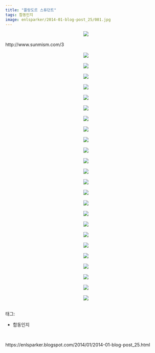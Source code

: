 ```yaml
---
title: "플랑도르 스튜던트"
tags: 합동인지
image: enlsparker/2014-01-blog-post_25/001.jpg
---
```

<div class="article">
<div class="post-body entry-content" id="post-body-2393536631417225213" itemprop="description articleBody">
<div class="separator" style="clear: both; text-align: center;">
<a href="//3.bp.blogspot.com/-hqV8yvMSTgE/UuOKIq6IdcI/AAAAAAAAF2w/PMzGUqwUeCU/s1600/001-026.jpg" imageanchor="1" style="margin-left: 1em; margin-right: 1em;"><img border="0" src="{{ site.nasurl }}/enlsparker/2014-01-blog-post_25/001-026.jpg"/></a></div>
<br/>
<a name="more"></a>http://www.sunmism.com/3<br/>
<br/>
<div class="separator" style="clear: both; text-align: center;">
<a href="//2.bp.blogspot.com/-OAKOgbPjyF0/UuOKJD-rWPI/AAAAAAAAF20/i0oSWIFKjkY/s1600/002.jpg" imageanchor="1" style="margin-left: 1em; margin-right: 1em;"><img border="0" src="{{ site.nasurl }}/enlsparker/2014-01-blog-post_25/002.jpg"/></a></div>
<br/>
<div class="separator" style="clear: both; text-align: center;">
<a href="//3.bp.blogspot.com/-SLFxZCe9UY4/UuOKJHS2TPI/AAAAAAAAF24/hV6pd-kGykQ/s1600/003.jpg" imageanchor="1" style="margin-left: 1em; margin-right: 1em;"><img border="0" src="{{ site.nasurl }}/enlsparker/2014-01-blog-post_25/003.jpg"/></a></div>
<br/>
<div class="separator" style="clear: both; text-align: center;">
<a href="//4.bp.blogspot.com/-ZppPRV1QF6U/UuOKLI5hp1I/AAAAAAAAF3I/ibQM_U40xFw/s1600/004.jpg" imageanchor="1" style="margin-left: 1em; margin-right: 1em;"><img border="0" src="{{ site.nasurl }}/enlsparker/2014-01-blog-post_25/004.jpg"/></a></div>
<br/>
<div class="separator" style="clear: both; text-align: center;">
<a href="//3.bp.blogspot.com/-bjyveB7UTB8/UuOKLju-gsI/AAAAAAAAF3M/p-zU60UmdHc/s1600/005.jpg" imageanchor="1" style="margin-left: 1em; margin-right: 1em;"><img border="0" src="{{ site.nasurl }}/enlsparker/2014-01-blog-post_25/005.jpg"/></a></div>
<br/>
<div class="separator" style="clear: both; text-align: center;">
<a href="//3.bp.blogspot.com/-_R7ileVk-5E/UuOKL_XdhSI/AAAAAAAAF3U/5EdPLuslRl8/s1600/006.jpg" imageanchor="1" style="margin-left: 1em; margin-right: 1em;"><img border="0" src="{{ site.nasurl }}/enlsparker/2014-01-blog-post_25/006.jpg"/></a></div>
<br/>
<div class="separator" style="clear: both; text-align: center;">
<a href="//1.bp.blogspot.com/-A4n_7i_cWoE/UuOKNJ-M5uI/AAAAAAAAF3g/wRynPZ_t9KQ/s1600/007.jpg" imageanchor="1" style="margin-left: 1em; margin-right: 1em;"><img border="0" src="{{ site.nasurl }}/enlsparker/2014-01-blog-post_25/007.jpg"/></a></div>
<br/>
<div class="separator" style="clear: both; text-align: center;">
<a href="//1.bp.blogspot.com/-mDdWW0E4Jyc/UuOKOP2Qz6I/AAAAAAAAF3o/c5ID1ZlE9Mc/s1600/008.jpg" imageanchor="1" style="margin-left: 1em; margin-right: 1em;"><img border="0" src="{{ site.nasurl }}/enlsparker/2014-01-blog-post_25/008.jpg"/></a></div>
<br/>
<div class="separator" style="clear: both; text-align: center;">
<a href="//3.bp.blogspot.com/-hLxtai2tAC0/UuOKO67qnEI/AAAAAAAAF3w/FBbQBoUrEP4/s1600/009.jpg" imageanchor="1" style="margin-left: 1em; margin-right: 1em;"><img border="0" src="{{ site.nasurl }}/enlsparker/2014-01-blog-post_25/009.jpg"/></a></div>
<br/>
<div class="separator" style="clear: both; text-align: center;">
<a href="//4.bp.blogspot.com/-fesm2r_lHPE/UuOKPUrA-QI/AAAAAAAAF30/jVT5eZ_9Bjk/s1600/010.jpg" imageanchor="1" style="margin-left: 1em; margin-right: 1em;"><img border="0" src="{{ site.nasurl }}/enlsparker/2014-01-blog-post_25/010.jpg"/></a></div>
<br/>
<div class="separator" style="clear: both; text-align: center;">
<a href="//1.bp.blogspot.com/-vtLCe4-Bv_8/UuOKQN383NI/AAAAAAAAF4A/MUKj7f2zK2I/s1600/011.jpg" imageanchor="1" style="margin-left: 1em; margin-right: 1em;"><img border="0" src="{{ site.nasurl }}/enlsparker/2014-01-blog-post_25/011.jpg"/></a></div>
<br/>
<div class="separator" style="clear: both; text-align: center;">
<a href="//1.bp.blogspot.com/-pgkCxiD9TLc/UuOKSBP3ZmI/AAAAAAAAF4I/7kAlG3JKNCw/s1600/012.jpg" imageanchor="1" style="margin-left: 1em; margin-right: 1em;"><img border="0" src="{{ site.nasurl }}/enlsparker/2014-01-blog-post_25/012.jpg"/></a></div>
<br/>
<div class="separator" style="clear: both; text-align: center;">
<a href="//4.bp.blogspot.com/-og8YLXtExVU/UuOKTNns5RI/AAAAAAAAF4Q/NOMqvpfThUg/s1600/013.jpg" imageanchor="1" style="margin-left: 1em; margin-right: 1em;"><img border="0" src="{{ site.nasurl }}/enlsparker/2014-01-blog-post_25/013.jpg"/></a></div>
<br/>
<div class="separator" style="clear: both; text-align: center;">
<a href="//2.bp.blogspot.com/-R2PCSB2zKfo/UuOKTmQhz3I/AAAAAAAAF4U/Wzpv3I9uuPc/s1600/014.jpg" imageanchor="1" style="margin-left: 1em; margin-right: 1em;"><img border="0" src="{{ site.nasurl }}/enlsparker/2014-01-blog-post_25/014.jpg"/></a></div>
<br/>
<div class="separator" style="clear: both; text-align: center;">
<a href="//2.bp.blogspot.com/-gKQ9ZUUn-Ww/UuOKUY930eI/AAAAAAAAF4c/13jsaT6ZmQ8/s1600/015.jpg" imageanchor="1" style="margin-left: 1em; margin-right: 1em;"><img border="0" src="{{ site.nasurl }}/enlsparker/2014-01-blog-post_25/015.jpg"/></a></div>
<br/>
<div class="separator" style="clear: both; text-align: center;">
<a href="//2.bp.blogspot.com/-4ny8-eOo0Vs/UuOKV22s12I/AAAAAAAAF4o/FUjqWDi3jdw/s1600/016.jpg" imageanchor="1" style="margin-left: 1em; margin-right: 1em;"><img border="0" src="{{ site.nasurl }}/enlsparker/2014-01-blog-post_25/016.jpg"/></a></div>
<br/>
<div class="separator" style="clear: both; text-align: center;">
<a href="//1.bp.blogspot.com/-JETvRlGQYgw/UuOKWtESOWI/AAAAAAAAF4w/FPidZ4CQ7Uo/s1600/017.jpg" imageanchor="1" style="margin-left: 1em; margin-right: 1em;"><img border="0" src="{{ site.nasurl }}/enlsparker/2014-01-blog-post_25/017.jpg"/></a></div>
<br/>
<div class="separator" style="clear: both; text-align: center;">
<a href="//3.bp.blogspot.com/-jyKKKujHeDM/UuOKXU9UTVI/AAAAAAAAF40/cY4VuG6o_Z4/s1600/018.jpg" imageanchor="1" style="margin-left: 1em; margin-right: 1em;"><img border="0" src="{{ site.nasurl }}/enlsparker/2014-01-blog-post_25/018.jpg"/></a></div>
<br/>
<div class="separator" style="clear: both; text-align: center;">
<a href="//2.bp.blogspot.com/-mXsO7KqcqX0/UuOKX35E2kI/AAAAAAAAF48/ykIkZHyjIkc/s1600/019.jpg" imageanchor="1" style="margin-left: 1em; margin-right: 1em;"><img border="0" src="{{ site.nasurl }}/enlsparker/2014-01-blog-post_25/019.jpg"/></a></div>
<br/>
<div class="separator" style="clear: both; text-align: center;">
<a href="//4.bp.blogspot.com/-CQtglKa0F7A/UuOKZUSLFKI/AAAAAAAAF5I/Lq-Um1ycJuY/s1600/020.jpg" imageanchor="1" style="margin-left: 1em; margin-right: 1em;"><img border="0" src="{{ site.nasurl }}/enlsparker/2014-01-blog-post_25/020.jpg"/></a></div>
<br/>
<div class="separator" style="clear: both; text-align: center;">
<a href="//3.bp.blogspot.com/-mvQGJeJ12YQ/UuOKaRGt9HI/AAAAAAAAF5Q/KbUiJy2EmBM/s1600/021.jpg" imageanchor="1" style="margin-left: 1em; margin-right: 1em;"><img border="0" src="{{ site.nasurl }}/enlsparker/2014-01-blog-post_25/021.jpg"/></a></div>
<br/>
<div class="separator" style="clear: both; text-align: center;">
<a href="//3.bp.blogspot.com/-_eRsjC0EX-c/UuOKbYxPfRI/AAAAAAAAF5Y/niIrBqjopuo/s1600/022.jpg" imageanchor="1" style="margin-left: 1em; margin-right: 1em;"><img border="0" src="{{ site.nasurl }}/enlsparker/2014-01-blog-post_25/022.jpg"/></a></div>
<br/>
<div class="separator" style="clear: both; text-align: center;">
<a href="//1.bp.blogspot.com/-UymwnoaBqs0/UuOKdORDhDI/AAAAAAAAF5g/YM_2yz3NSno/s1600/023.jpg" imageanchor="1" style="margin-left: 1em; margin-right: 1em;"><img border="0" src="{{ site.nasurl }}/enlsparker/2014-01-blog-post_25/023.jpg"/></a></div>
<br/>
<div class="separator" style="clear: both; text-align: center;">
<a href="//2.bp.blogspot.com/-Y9bxfxvkoMI/UuOKdVhYpPI/AAAAAAAAF5k/MJeWUENCRTw/s1600/024.jpg" imageanchor="1" style="margin-left: 1em; margin-right: 1em;"><img border="0" src="{{ site.nasurl }}/enlsparker/2014-01-blog-post_25/024.jpg"/></a></div>
<br/>
<div class="separator" style="clear: both; text-align: center;">
<a href="//4.bp.blogspot.com/-AJOj2gZrENA/UuOKdlYdwmI/AAAAAAAAF5o/6dGOgqy_ffc/s1600/025.jpg" imageanchor="1" style="margin-left: 1em; margin-right: 1em;"><img border="0" src="{{ site.nasurl }}/enlsparker/2014-01-blog-post_25/025.jpg"/></a></div>
<br/>
<div style="clear: both;"></div>
</div></div><div class="tagTrail">
<p>태그: </p>
<ul>
<li>합동인지</li>
</ul>
</div>
<br/>
<p id="refer">https://enlsparker.blogspot.com/2014/01/2014-01-blog-post_25.html</p>
<br/>
